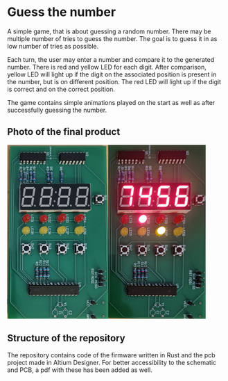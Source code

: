 # Guess the number
A simple game, that is about guessing a random number.
There may be multiple number of tries to guess the number.
The goal is to guess it in as low number of tries as possible.

Each turn, the user may enter a number and compare it to the generated number.
There is red and yellow LED for each digit. After comparison, yellow LED
will light up if the digit on the associated position is present in the number,
but is on different position. The red LED will light up if the digit
is correct and on the correct position.

The game contains simple animations played
on the start as well as after successfully
guessing the number.

## Photo of the final product
<img src="pcb/pcb_photo.jpg" height=400 align=left>
<img src="pcb/pcb_powered_up_photo.jpg" height=400>

## Structure of the repository
The repository contains code of the firmware written in Rust
and the pcb project made in Altium Designer.
For better accessibility to the schematic and PCB,
a pdf with these has been added as well.
